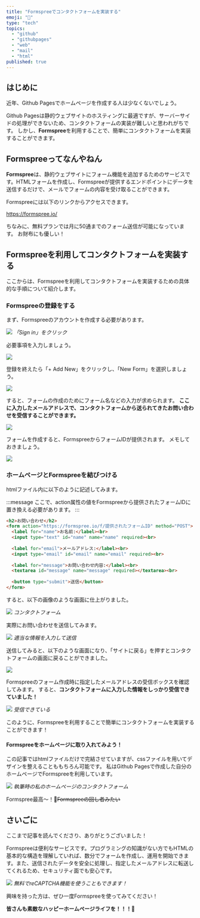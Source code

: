 ```yaml
---
title: "Formspreeでコンタクトフォームを実装する"
emoji: "📧"
type: "tech"
topics:
  - "github"
  - "githubpages"
  - "web"
  - "mail"
  - "html"
published: true
---
```


## はじめに

近年、Github Pagesでホームページを作成する人は少なくないでしょう。

Github Pagesは静的ウェブサイトのホスティングに最適ですが、サーバーサイドの処理ができないため、コンタクトフォームの実装が難しいと思われがちです。
しかし、**Formspree**を利用することで、簡単にコンタクトフォームを実装することができます。

## Formspreeってなんやねん

**Formspree**は、静的ウェブサイトにフォーム機能を追加するためのサービスです。HTMLフォームを作成し、Formspreeが提供するエンドポイントにデータを送信するだけで、メールでフォームの内容を受け取ることができます。

Formspreeには以下のリンクからアクセスできます。

https://formspree.io/

ちなみに、無料プランでは月に50通までのフォーム送信が可能になっています。
お財布にも優しい！

## Formspreeを利用してコンタクトフォームを実装する

ここからは、Formspreeを利用してコンタクトフォームを実装するための具体的な手順について紹介します。

### Formspreeの登録をする

まず、Formspreeのアカウントを作成する必要があります。

![](/images/sankaku27/1.png)
*「Sign in」をクリック*

必要事項を入力しましょう。

![](/images/sankaku27/2.png)

登録を終えたら「+ Add New」をクリックし、「New Form」を選択しましょう。

![](/images/sankaku27/3.png)

すると、フォームの作成のためにフォーム名などの入力が求められます。
**ここに入力したメールアドレスで、コンタクトフォームから送られてきたお問い合わせを受信することができます。**

![](/images/sankaku27/4.png)

フォームを作成すると、FormspreeからフォームIDが提供されます。
メモしておきましょう。

![](/images/sankaku27/5.png)

### ホームページとFormspreeを結びつける

htmlファイル内に以下のように記述してみます。

:::message
ここで、action属性の値をFormspreeから提供されたフォームIDに置き換える必要があります。
:::

```html
<h2>お問い合わせ</h2>
<form action="https://formspree.io/f/提供されたフォームID" method="POST">
  <label for="name">お名前:</label><br>
  <input type="text" id="name" name="name" required><br>
  
  <label for="email">メールアドレス:</label><br>
  <input type="email" id="email" name="email" required><br>
  
  <label for="message">お問い合わせ内容:</label><br>
  <textarea id="message" name="message" required></textarea><br>
  
  <button type="submit">送信</button>
</form>
```

すると、以下の画像のような画面に仕上がりました。

![](/images/sankaku27/6.png)
*コンタクトフォーム*

実際にお問い合わせを送信してみます。

![](/images/sankaku27/8.png)
*適当な情報を入力して送信*

送信してみると、以下のような画面になり、「サイトに戻る」を押すとコンタクトフォームの画面に戻ることができました。

![](/images/sankaku27/9.png)

Formspreeのフォーム作成時に指定したメールアドレスの受信ボックスを確認してみます。
すると、**コンタクトフォームに入力した情報をしっかり受信できていました！**

![](/images/sankaku27/10.png)
*受信できている*

このように、Formspreeを利用することで簡単にコンタクトフォームを実装することができます！

#### Formspreeをホームページに取り入れてみよう！

この記事ではhtmlファイルだけで完結させていますが、cssファイルを用いてデザインを整えることももちろん可能です。
私はGithub Pagesで作成した自分のホームページでFormspreeを利用しています。

![](/images/sankaku27/7.png)
*執筆時の私のホームページのコンタクトフォーム*

Formspree最高〜！🥳~~Formspreeの回し者みたい~~

## さいごに

ここまで記事を読んでくださり、ありがとうございました！

Formspreeは便利なサービスです。プログラミングの知識がない方でもHTMLの基本的な構造を理解していれば、数分でフォームを作成し、運用を開始できます。また、送信されたデータを安全に処理し、指定したメールアドレスに転送してくれるため、セキュリティ面でも安心です。

![](/images/sankaku27/11.png)
*無料でreCAPTCHA機能を使うこともできます！*

興味を持った方は、ぜひ一度Formspreeを使ってみてください！

**皆さんも素敵なハッピーホームページライフを！！！🌸**

